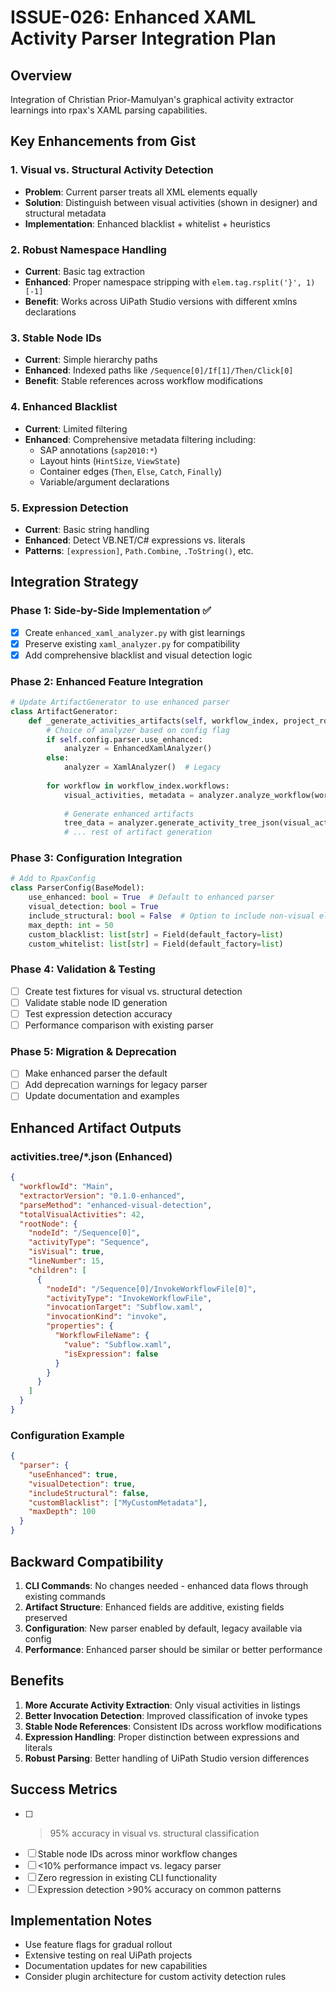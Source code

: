 # ISSUE-026: Enhanced XAML Activity Parser Integration Plan

## Overview
Integration of Christian Prior-Mamulyan's graphical activity extractor learnings into rpax's XAML parsing capabilities.

## Key Enhancements from Gist

### 1. Visual vs. Structural Activity Detection
- **Problem**: Current parser treats all XML elements equally
- **Solution**: Distinguish between visual activities (shown in designer) and structural metadata
- **Implementation**: Enhanced blacklist + whitelist + heuristics

### 2. Robust Namespace Handling  
- **Current**: Basic tag extraction
- **Enhanced**: Proper namespace stripping with `elem.tag.rsplit('}', 1)[-1]`
- **Benefit**: Works across UiPath Studio versions with different xmlns declarations

### 3. Stable Node IDs
- **Current**: Simple hierarchy paths
- **Enhanced**: Indexed paths like `/Sequence[0]/If[1]/Then/Click[0]`
- **Benefit**: Stable references across workflow modifications

### 4. Enhanced Blacklist
- **Current**: Limited filtering
- **Enhanced**: Comprehensive metadata filtering including:
  - SAP annotations (`sap2010:*`)
  - Layout hints (`HintSize`, `ViewState`)
  - Container edges (`Then`, `Else`, `Catch`, `Finally`)
  - Variable/argument declarations

### 5. Expression Detection
- **Current**: Basic string handling
- **Enhanced**: Detect VB.NET/C# expressions vs. literals
- **Patterns**: `[expression]`, `Path.Combine`, `.ToString()`, etc.

## Integration Strategy

### Phase 1: Side-by-Side Implementation ✅
- [x] Create `enhanced_xaml_analyzer.py` with gist learnings
- [x] Preserve existing `xaml_analyzer.py` for compatibility
- [x] Add comprehensive blacklist and visual detection logic

### Phase 2: Enhanced Feature Integration
```python
# Update ArtifactGenerator to use enhanced parser
class ArtifactGenerator:
    def _generate_activities_artifacts(self, workflow_index, project_root):
        # Choice of analyzer based on config flag
        if self.config.parser.use_enhanced:
            analyzer = EnhancedXamlAnalyzer()
        else:
            analyzer = XamlAnalyzer()  # Legacy
        
        for workflow in workflow_index.workflows:
            visual_activities, metadata = analyzer.analyze_workflow(workflow_path)
            
            # Generate enhanced artifacts
            tree_data = analyzer.generate_activity_tree_json(visual_activities, metadata)
            # ... rest of artifact generation
```

### Phase 3: Configuration Integration
```python
# Add to RpaxConfig
class ParserConfig(BaseModel):
    use_enhanced: bool = True  # Default to enhanced parser
    visual_detection: bool = True
    include_structural: bool = False  # Option to include non-visual elements
    max_depth: int = 50
    custom_blacklist: list[str] = Field(default_factory=list)
    custom_whitelist: list[str] = Field(default_factory=list)
```

### Phase 4: Validation & Testing
- [ ] Create test fixtures for visual vs. structural detection
- [ ] Validate stable node ID generation
- [ ] Test expression detection accuracy
- [ ] Performance comparison with existing parser

### Phase 5: Migration & Deprecation
- [ ] Make enhanced parser the default
- [ ] Add deprecation warnings for legacy parser
- [ ] Update documentation and examples

## Enhanced Artifact Outputs

### activities.tree/*.json (Enhanced)
```json
{
  "workflowId": "Main",
  "extractorVersion": "0.1.0-enhanced",
  "parseMethod": "enhanced-visual-detection",
  "totalVisualActivities": 42,
  "rootNode": {
    "nodeId": "/Sequence[0]",
    "activityType": "Sequence",
    "isVisual": true,
    "lineNumber": 15,
    "children": [
      {
        "nodeId": "/Sequence[0]/InvokeWorkflowFile[0]",
        "activityType": "InvokeWorkflowFile",
        "invocationTarget": "Subflow.xaml",
        "invocationKind": "invoke",
        "properties": {
          "WorkflowFileName": {
            "value": "Subflow.xaml",
            "isExpression": false
          }
        }
      }
    ]
  }
}
```

### Configuration Example
```json
{
  "parser": {
    "useEnhanced": true,
    "visualDetection": true,
    "includeStructural": false,
    "customBlacklist": ["MyCustomMetadata"],
    "maxDepth": 100
  }
}
```

## Backward Compatibility

1. **CLI Commands**: No changes needed - enhanced data flows through existing commands
2. **Artifact Structure**: Enhanced fields are additive, existing fields preserved  
3. **Configuration**: New parser enabled by default, legacy available via config
4. **Performance**: Enhanced parser should be similar or better performance

## Benefits

1. **More Accurate Activity Extraction**: Only visual activities in listings
2. **Better Invocation Detection**: Improved classification of invoke types
3. **Stable Node References**: Consistent IDs across workflow modifications
4. **Expression Handling**: Proper distinction between expressions and literals
5. **Robust Parsing**: Better handling of UiPath Studio version differences

## Success Metrics

- [ ] >95% accuracy in visual vs. structural classification
- [ ] Stable node IDs across minor workflow changes
- [ ] <10% performance impact vs. legacy parser  
- [ ] Zero regression in existing CLI functionality
- [ ] Expression detection >90% accuracy on common patterns

## Implementation Notes

- Use feature flags for gradual rollout
- Extensive testing on real UiPath projects
- Documentation updates for new capabilities
- Consider plugin architecture for custom activity detection rules